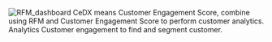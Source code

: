 ![RFM_dashboard](https://github.com/ThanhVuong138/RFM_segmentation/assets/106426014/d458e4db-1343-4443-aa0d-35e2cf3b232a)
CeDX means Customer Engagement Score, combine using RFM and Customer Engagement Score to perform customer analytics. Analytics Customer engagement to find and segment customer.
